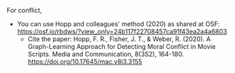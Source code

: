 For conflict, 
  - You can use Hopp and colleagues' method (2020) as shared at OSF: https://osf.io/rbdws/?view_only=24b117f22708457ca91f43ea2a4a6803 
    -   Cite the paper: Hopp, F. R., Fisher, J. T., & Weber, R. (2020). A Graph-Learning Approach for Detecting Moral Conflict in Movie Scripts. Media and Communication, 8(3S2), 164-180. https://doi.org/10.17645/mac.v8i3.3155 
